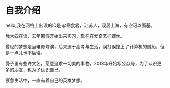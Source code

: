 # 自我介绍

hello,我在网络上出没的ID是 @寒食君，江苏人，现居上海，有空可以面基。

我大四在读，去年暑假开始出来实习，现在在爱奇艺拧螺丝。

曾经的梦想是当电影导演，后来迫于高考与生活，误打误撞上了计算机的贼船，但是一点儿也不后悔。

骨子里有些许文艺，愿意追求一切美的事物，2018年开始写公众号，为了认识更多的朋友，也为了认识自己。

疲惫生活中，一直有着自己的英雄梦想。

